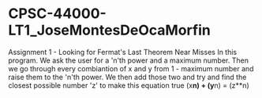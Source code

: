 # CPSC-44000-LT1_JoseMontesDeOcaMorfin

Assignment 1 - Looking for Fermat's Last Theorem Near Misses
In this program. We ask the user for a 'n'th power and a maximum number. 
Then we go through every combiantion of x and y from 1 - maximum number and raise them to the 'n'th power. 
We then add those two and try and find the closest possible number 'z' to make this equation true
(x**n) + (y**n) = (z**n)
